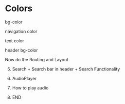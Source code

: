 # Colors

bg-color

navigation color

text color 

header bg-color



Now do the Routing and Layout

5. Search + Search bar in header + Search Functionality

6. AudioPlayer

7. How to play audio

8. END